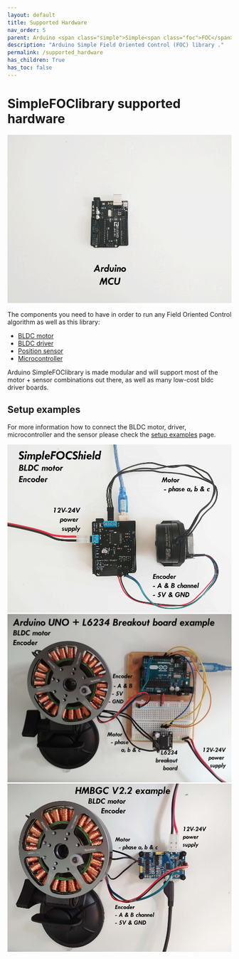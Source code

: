 ```yaml
---
layout: default
title: Supported Hardware
nav_order: 5
parent: Arduino <span class="simple">Simple<span class="foc">FOC</span>library</span>
description: "Arduino Simple Field Oriented Control (FOC) library ."
permalink: /supported_hardware
has_children: True
has_toc: false
---
```


#  <span class="simple">Simple<span class="foc">FOC</span>library</span> supported hardware

<p>
<img src="extras/Images/connection.gif" class="width60">
</p>

The components you need to have in order to run any Field Oriented Control algorithm as well as this library:

- [BLDC motor](bldc_motors)
- [BLDC driver](bldc_drivers)
- [Position sensor](position_sensors)
- [Microcontroller](microcontrollers) 


Arduino <span class="simple">Simple<span class="foc">FOC</span>library</span> is made modular and will support most of the motor + sensor combinations out there, as well as many low-cost bldc driver boards.

## Setup examples
For more information how to connect the BLDC motor, driver, microcontroller and the sensor please check the [setup examples](setup_examples) page.  

<a href="arduino_simplefoc_shield"><img src="extras/Images/foc_shield_v13.jpg" class="img200 img_third"> </a>
<a href="arduino_l6234"> <img src="extras/Images/uno_l6234.jpg" class="img200 img_third"> </a>
<a href="hmbgc"><img src="extras/Images/hmbgc_v22.jpg" class="img200 img_third"> </a>
